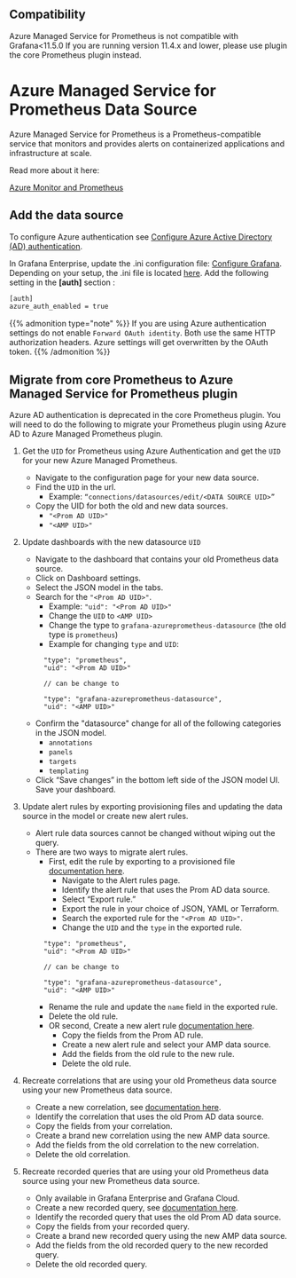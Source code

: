 ## Compatibility

Azure Managed Service for Prometheus is not compatible with Grafana<11.5.0 If you are running version 11.4.x and lower, please use plugin the core Prometheus plugin instead.

# Azure Managed Service for Prometheus Data Source

Azure Managed Service for Prometheus is a Prometheus-compatible service that monitors and provides alerts on containerized applications and infrastructure at scale.

Read more about it here:

[Azure Monitor and Prometheus](https://learn.microsoft.com/en-us/azure/azure-monitor/metrics/prometheus-metrics-overview)

## Add the data source

To configure Azure authentication see [Configure Azure Active Directory (AD) authentication](https://grafana.com/docs/grafana/latest/datasources/azure-monitor/#configure-azure-active-directory-ad-authentication).

In Grafana Enterprise, update the .ini configuration file: [Configure Grafana](https://grafana.com/docs/grafana/latest/setup-grafana/configure-grafana/). Depending on your setup, the .ini file is located [here](https://grafana.com/docs/grafana/latest/setup-grafana/configure-grafana/#configuration-file-location).
Add the following setting in the **[auth]** section :

```bash
[auth]
azure_auth_enabled = true
```

{{% admonition type="note" %}}
If you are using Azure authentication settings do not enable `Forward OAuth identity`. Both use the same HTTP authorization headers. Azure settings will get overwritten by the OAuth token.
{{% /admonition %}}

## Migrate from core Prometheus to Azure Managed Service for Prometheus plugin

Azure AD authentication is deprecated in the core Prometheus plugin. You will need to do the following to migrate your Prometheus plugin using Azure AD to Azure Managed Prometheus plugin.

1. Get the `UID` for Prometheus using Azure Authentication and get the `UID` for your new Azure Managed Prometheus.
    - Navigate to the configuration page for your new data source.
    - Find the `UID` in the url.
      - Example: `“connections/datasources/edit/<DATA SOURCE UID>”`
    - Copy the UID for both the old and new data sources.
      - `"<Prom AD UID>"`
      - `"<AMP UID>"`

2. Update dashboards with the new datasource `UID`
    - Navigate to the dashboard that contains your old Prometheus data source.
    - Click on Dashboard settings.
    - Select the JSON model in the tabs.
    - Search for the `"<Prom AD UID>"`.
      - Example: `"uid": "<Prom AD UID>"`
      - Change the `UID` to `<AMP UID>`
      - Change the type to `grafana-azureprometheus-datasource` (the old type is `prometheus`)
      - Example for changing `type` and `UID`:
      ```
        "type": "prometheus",
        "uid": "<Prom AD UID>"

        // can be change to

        "type": "grafana-azureprometheus-datasource",
        "uid": "<AMP UID>"
      ```
    - Confirm the "datasource" change for all of the following categories in the JSON model.
      - `annotations`
      - `panels`
      - `targets`
      - `templating`
    - Click “Save changes” in the bottom left side of the JSON model UI.
  Save your dashboard.

2. Update alert rules by exporting provisioning files and updating the data source in the model or create new alert rules.
    - Alert rule data sources cannot be changed without wiping out the query.
    - There are two ways to migrate alert rules.
      - First, edit the rule by exporting to a provisioned file [documentation here](https://grafana.com/docs/grafana/latest/alerting/set-up/provision-alerting-resources/export-alerting-resources/#export-alerting-resources).
        - Navigate to the Alert rules page.
        - Identify the alert rule that uses the Prom AD data source.
        - Select “Export rule.”
        - Export the rule in your choice of JSON, YAML or Terraform.
        - Search the exported rule for the `"<Prom AD UID>"`.
        - Change the `UID` and the `type` in the exported rule.
      ```
        "type": "prometheus",
        "uid": "<Prom AD UID>"

        // can be change to

        "type": "grafana-azureprometheus-datasource",
        "uid": "<AMP UID>"
      ```
        - Rename the rule and update the `name` field in the exported rule.
        - Delete the old rule.
      - OR second, Create a new alert rule [documentation here](https://grafana.com/tutorials/alerting-get-started/).
        - Copy the fields from the Prom AD rule.
        - Create a new alert rule and select your AMP data source.
        - Add the fields from the old rule to the new rule.
        - Delete the old rule.

3. Recreate correlations that are using your old Prometheus data source using your new Prometheus data source.
    - Create a new correlation, see [documentation here](https://grafana.com/docs/grafana/latest/administration/correlations/create-a-new-correlation/).
    - Identify the correlation that uses the old Prom AD data source.
    - Copy the fields from your correlation.
    - Create a brand new correlation using the new AMP data source.
    - Add the fields from the old correlation to the new correlation.
    - Delete the old correlation.

4. Recreate recorded queries that are using your old Prometheus data source using your new Prometheus data source.
    - Only available in Grafana Enterprise and Grafana Cloud.
    - Create a new recorded query, see [documentation here](https://grafana.com/docs/grafana/latest/administration/correlations/create-a-new-correlation/).
    - Identify the recorded query that uses the old Prom AD data source.
    - Copy the fields from your recorded query.
    - Create a brand new recorded query using the new AMP data source.
    - Add the fields from the old recorded query to the new recorded query.
    - Delete the old recorded query.
